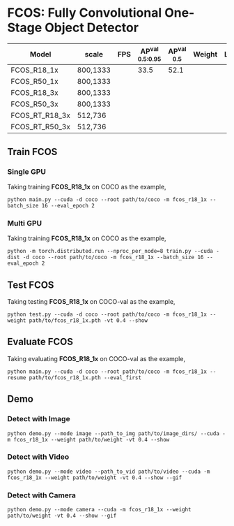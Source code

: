 # FCOS: Fully Convolutional One-Stage Object Detector

| Model             |  scale     |  FPS  | AP<sup>val<br>0.5:0.95 | AP<sup>val<br>0.5 | Weight | Logs  |
| ----------------- | ---------- | ----- | ---------------------- |  ---------------  | ------ | ----- |
| FCOS_R18_1x       |  800,1333  |       |          33.5          |        52.1       |        |  |
| FCOS_R50_1x       |  800,1333  |       |                        |                   |        |  |
| FCOS_R18_3x       |  800,1333  |       |                        |                   |        |  |
| FCOS_R50_3x       |  800,1333  |       |                        |                   |        |  |
| FCOS_RT_R18_3x    |  512,736   |       |                        |                   |        |  |
| FCOS_RT_R50_3x    |  512,736   |       |                        |                   |        |  |


## Train FCOS
### Single GPU
Taking training **FCOS_R18_1x** on COCO as the example,
```Shell
python main.py --cuda -d coco --root path/to/coco -m fcos_r18_1x --batch_size 16 --eval_epoch 2
```

### Multi GPU
Taking training **FCOS_R18_1x** on COCO as the example,
```Shell
python -m torch.distributed.run --nproc_per_node=8 train.py --cuda -dist -d coco --root path/to/coco -m fcos_r18_1x --batch_size 16 --eval_epoch 2 
```

## Test FCOS
Taking testing **FCOS_R18_1x** on COCO-val as the example,
```Shell
python test.py --cuda -d coco --root path/to/coco -m fcos_r18_1x --weight path/to/fcos_r18_1x.pth -vt 0.4 --show 
```

## Evaluate FCOS
Taking evaluating **FCOS_R18_1x** on COCO-val as the example,
```Shell
python main.py --cuda -d coco --root path/to/coco -m fcos_r18_1x --resume path/to/fcos_r18_1x.pth --eval_first
```

## Demo
### Detect with Image
```Shell
python demo.py --mode image --path_to_img path/to/image_dirs/ --cuda -m fcos_r18_1x --weight path/to/weight -vt 0.4 --show
```

### Detect with Video
```Shell
python demo.py --mode video --path_to_vid path/to/video --cuda -m fcos_r18_1x --weight path/to/weight -vt 0.4 --show --gif
```

### Detect with Camera
```Shell
python demo.py --mode camera --cuda -m fcos_r18_1x --weight path/to/weight -vt 0.4 --show --gif
```